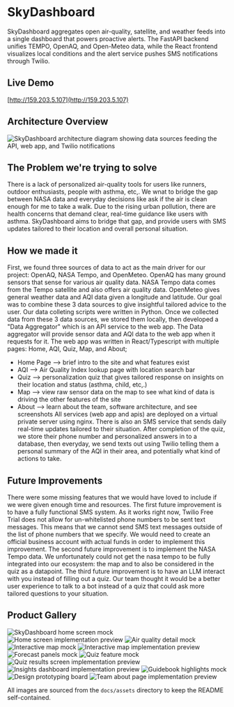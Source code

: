 # SkyDashboard

SkyDashboard aggregates open air-quality, satellite, and weather feeds into a single dashboard that powers proactive alerts. The FastAPI backend unifies TEMPO, OpenAQ, and Open-Meteo data, while the React frontend visualizes local conditions and the alert service pushes SMS notifications through Twilio.

## Live Demo

[http://159.203.5.107](http://159.203.5.107)

## Architecture Overview

![SkyDashboard architecture diagram showing data sources feeding the API, web app, and Twilio notifications](frontend/src/assets/soft_arch.png)

## The Problem we're trying to solve
There is a lack of personalized air-quality tools for users like runners, outdoor enthusiasts, people with asthma, etc,. We wnat to bridge the gap between NASA data and everyday decisions like ask if the air is clean enough for me to take a walk. Due to the rising urban pollution, there are health concerns that demand clear, real-time guidance like users with asthma. SkyDashboard aims to bridge that gap, and provide users with SMS updates tailored to their location and overall personal situation.

## How we made it
First, we found three sources of data to act as the main driver for our project: OpenAQ, NASA Tempo, and OpenMeteo. OpenAQ has many ground sensors that sense for various air quality data. NASA Tempo data comes from the Tempo satellite and also offers air quality data. OpenMeteo gives general weather data and AQI data given a longitude and latitude. Our goal was to combine these 3 data sources to give insightful tailored advice to the user.  Our data colleting scripts were written in Python.
Once we collected data from these 3 data sources, we stored them locally, then developed a "Data Aggregator" which is an API service to the web app. The Data aggregator will provide sensor data and AQI data to the web app when it requests for it. 
The web app was written in React/Typescript with multiple pages: Home, AQI, Quiz, Map, and About;
- Home Page --> brief intro to the site and what features exist
- AQI --> Air Quality Index lookup page with location search bar
- Quiz --> personalization quiz that gives tailored response on insights on their location and status (asthma, child, etc,.)
- Map --> view raw sensor data on the map to see what kind of data is driving the other features of the site
- About --> learn about the team, software architecture, and see screenshots
All services (web app and apis) are deployed on a virtual private server using nginx. 
There is also an SMS service that sends daily real-time updates tailored to their situation. After completion of the quiz, we store their phone number and personalized answers in to a database, then everyday, we send texts out using Twilio telling them a personal summary of the AQI in their area, and potentially what kind of actions to take.

## Future Improvements
There were some missing features that we would have loved to include if we were given enough time and resources.
The first future improvement is to have a fully functional SMS system. As it works right now, Twilio Free Trial does not allow for un-whitelisted phone numbers to be sent text messages. This means that we cannot send SMS text messages outside of the list of phone numbers that we specify. We would need to create an official business account with actual funds in order to implement this improvement.
The second future improvement is to implement the NASA Tempo data. We unfortunately could not get the nasa tempo to be fully integrated into our ecosystem: the map and to also be considered in the quiz as a datapoint.
The third future improvement is to have an LLM interact with you instead of filling out a quiz. Our team thought it would be a better user experience to talk to a bot instead of a quiz that could ask more tailored questions to your situation.  

## Product Gallery

![SkyDashboard home screen mock](docs/assets/home.png)
![Home screen implementation preview](docs/assets/home_actual.png)
![Air quality detail mock](docs/assets/aqi_actual.png)
![Interactive map mock](docs/assets/map.png)
![Interactive map implementation preview](docs/assets/map_actual.png)
![Forecast panels mock](docs/assets/forecasts.png)
![Quiz feature mock](docs/assets/quiz.png)
![Quiz results screen implementation preview](docs/assets/quiz_results.png)
![Insights dashboard implementation preview](docs/assets/insights.png)
![Guidebook highlights mock](docs/assets/guidebook.png)
![Design prototyping board](docs/assets/prototyping.png)
![Team about page implementation preview](docs/assets/about_actual.png)

All images are sourced from the `docs/assets` directory to keep the README self-contained.
